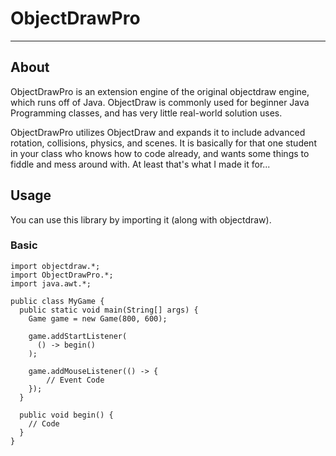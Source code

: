 # ObjectDrawPro
---

## About
ObjectDrawPro is an extension engine of the original objectdraw engine, which runs off of Java. ObjectDraw is commonly used for beginner Java Programming classes, and has very little real-world solution uses.

ObjectDrawPro utilizes ObjectDraw and expands it to include advanced rotation, collisions, physics, and scenes. It is basically for that one student in your class who knows how to code already, and wants some things to fiddle and mess around with. At least that's what I made it for...

## Usage
You can use this library by importing it (along with objectdraw).

### Basic
```
import objectdraw.*;
import ObjectDrawPro.*;
import java.awt.*;

public class MyGame {
  public static void main(String[] args) {
    Game game = new Game(800, 600);
    
    game.addStartListener(
      () -> begin()
    );
    
    game.addMouseListener(() -> {
        // Event Code
    });
  }
  
  public void begin() {
    // Code
  }
}
```
